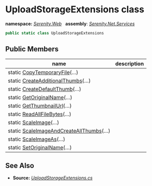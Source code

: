 # UploadStorageExtensions class
**namespace:** *[Serenity.Web](../README.md#serenity.web-namespace)*   **assembly**: *[Serenity.Net.Services](../README.md)*

```csharp
public static class UploadStorageExtensions
```

## Public Members

| name | description |
| --- | --- |
| static [CopyTemporaryFile](UploadStorageExtensions/CopyTemporaryFile.md)(…) |  |
| static [CreateAdditionalThumbs](UploadStorageExtensions/CreateAdditionalThumbs.md)(…) |  |
| static [CreateDefaultThumb](UploadStorageExtensions/CreateDefaultThumb.md)(…) |  |
| static [GetOriginalName](UploadStorageExtensions/GetOriginalName.md)(…) |  |
| static [GetThumbnailUrl](UploadStorageExtensions/GetThumbnailUrl.md)(…) |  |
| static [ReadAllFileBytes](UploadStorageExtensions/ReadAllFileBytes.md)(…) |  |
| static [ScaleImage](UploadStorageExtensions/ScaleImage.md)(…) |  |
| static [ScaleImageAndCreateAllThumbs](UploadStorageExtensions/ScaleImageAndCreateAllThumbs.md)(…) |  |
| static [ScaleImageAs](UploadStorageExtensions/ScaleImageAs.md)(…) |  |
| static [SetOriginalName](UploadStorageExtensions/SetOriginalName.md)(…) |  |

## See Also

* **Source:** *[UploadStorageExtensions.cs](https://github.com/serenity-is/Serenity/blob/master/src/Serenity.Net.Services/Upload/UploadStorageExtensions.cs)*
